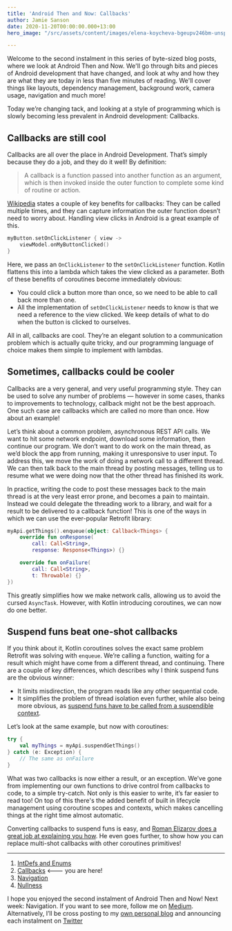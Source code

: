 ```yaml
---
title: 'Android Then and Now: Callbacks'
author: Jamie Sanson
date: 2020-11-20T00:00:00.000+13:00
hero_image: "/src/assets/content/images/elena-koycheva-bgeupv246bm-unsplash.jpg"

---
```

Welcome to the second instalment in this series of byte-sized blog posts, where we look at Android Then and Now. We'll go through bits and pieces of Android development that have changed, and look at why and how they are what they are today in less than five minutes of reading. We'll cover things like layouts, dependency management, background work, camera usage, navigation and much more!

Today we’re changing tack, and looking at a style of programming which is slowly becoming less prevalent in Android development: Callbacks.

## Callbacks are still cool

Callbacks are all over the place in Android Development. That’s simply because they do a job, and they do it well! By definition:

> A callback is a function passed into another function as an argument, which is then invoked inside the outer function to complete some kind of routine or action.

[Wikipedia](https://en.wikipedia.org/wiki/Callback_(computer_programming)) states a couple of key benefits for callbacks: They can be called multiple times, and they can capture information the outer function doesn’t need to worry about. Handling view clicks in Android is a great example of this.

```kt
myButton.setOnClickListener { view -> 
	viewModel.onMyButtonClicked()
}
```

Here, we pass an `OnClickListener` to the `setOnClickListener` function. Kotlin flattens this into a lambda which takes the view clicked as a parameter. Both of these benefits of coroutines become immediately obvious:

* You could click a button more than once, so we need to be able to call back more than one.
* All the implementation of `setOnClickListener` needs to know is that we need a reference to the view clicked. We keep details of what to do when the button is clicked to ourselves.

All in all, callbacks are cool. They’re an elegant solution to a communication problem which is actually quite tricky, and our programming language of choice makes them simple to implement with lambdas.

## Sometimes, callbacks could be cooler

Callbacks are a very general, and very useful programming style. They can be used to solve any number of problems — however in some cases, thanks to improvements to technology, callback might not be the best approach. One such case are callbacks which are called no more than once. How about an example!

Let’s think about a common problem, asynchronous REST API calls. We want to hit some network endpoint, download some information, then continue our program. We don’t want to do work on the main thread, as we’d block the app from running, making it unresponsive to user input. To address this, we move the work of doing a network call to a different thread. We can then talk back to the main thread by posting messages, telling us to resume what we were doing now that the other thread has finished its work.

In practice, writing the code to post these messages back to the main thread is at the very least error prone, and becomes a pain to maintain. Instead we could delegate the threading work to a library, and wait for a result to be delivered to a callback function! This is one of the ways in which we can use the ever-popular Retrofit library:

```kt
myApi.getThings().enqueue(object: Callback<Things> {
	override fun onResponse(
		call: Call<String>, 
		response: Response<Things>) {}

    override fun onFailure(
		call: Call<String>,
		t: Throwable) {}
})
```

This greatly simplifies how we make network calls, allowing us to avoid the cursed `AsyncTask`. However, with Kotlin introducing coroutines, we can now do one better.

## Suspend funs beat one-shot callbacks

If you think about it, Kotlin coroutines solves the exact same problem Retrofit was solving with `enqueue`. We’re calling a function, waiting for a result which might have come from a different thread, and continuing. There are a couple of key differences, which describes why I think suspend funs are the obvious winner:

* It limits misdirection, the program reads like any other sequential code.
* It simplifies the problem of thread isolation even further, while also being more obvious, as [suspend funs have to be called from a suspendible context](https://kotlinlang.org/docs/reference/coroutines/basics.html#your-first-coroutine).

Let’s look at the same example, but now with coroutines:

```kt
try {
	val myThings = myApi.suspendGetThings()
} catch (e: Exception) {
	// The same as onFailure
}
```

What was two callbacks is now either a result, or an exception. We’ve gone from implementing our own functions to drive control from callbacks to code, to a simple try-catch. Not only is this easier to write, it’s far easier to read too! On top of this there's the added benefit of built in lifecycle management using coroutine scopes and contexts, which makes cancelling things at the right time almost automatic.

Converting callbacks to suspend funs is easy, and [Roman Elizarov does a great job at explaining you how](https://medium.com/@elizarov/callbacks-and-kotlin-flows-2b53aa2525cf). He even goes further, to show how you can replace multi-shot callbacks with other coroutines primitives!

***

1. [IntDefs and Enums](https://jamie.sanson.dev/blog/android-then-and-now-intro-intdef-enums/) 
2. [Callbacks](https://jamie.sanson.dev/blog/android-then-and-now-callbacks/) <--- you are here!
3. [Navigation](https://jamie.sanson.dev/blog/android-then-and-now-navigation/)
4. [Nullness](https://jamie.sanson.dev/blog/android-then-and-n-caught-exception-nullpointerexception/)

I hope you enjoyed the second instalment of Android Then and Now! Next week: Navigation. If you want to see more, follow me on [Medium](https://medium.com/@jamiesanson). Alternatively, I’ll be cross posting to my [own personal blog](https://jamie.sanson.dev) and announcing each instalment on [Twitter](https://twitter.com/jamiesanson)